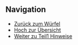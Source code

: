 ## Navigation

* [Zurück zum Würfel](../03_01_Zufall/index.html)
* [Hoch zur Übersicht](../index.html)  
* [Weiter zu Teil1 Hinweise](../03_03_Teil1_Hinweise/index.html)  



